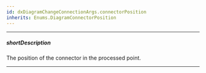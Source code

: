 ```yaml
---
id: dxDiagramChangeConnectionArgs.connectorPosition
inherits: Enums.DiagramConnectorPosition
---
```

---
##### shortDescription
The position of the connector in the processed point.

---
